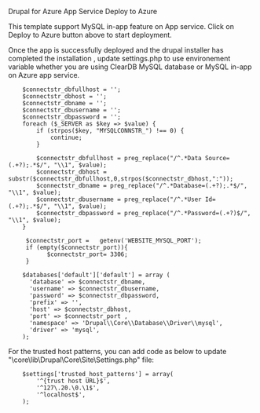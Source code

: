 Drupal for Azure App Service  Deploy to Azure

This template support MySQL in-app feature on App service. Click on Deploy to Azure button above to start deployment.

Once the app is successfully deployed and the drupal installer has completed the installation , update settings.php to use environement variable whether you are using ClearDB MySQL database or MySQL in-app on Azure app service.

        $connectstr_dbfullhost = '';
        $connectstr_dbhost = '';
        $connectstr_dbname = '';
        $connectstr_dbusername = '';
        $connectstr_dbpassword = '';
        foreach ($_SERVER as $key => $value) {
            if (strpos($key, "MYSQLCONNSTR_") !== 0) {
                continue;
            }

            $connectstr_dbfullhost = preg_replace("/^.*Data Source=(.+?);.*$/", "\\1", $value);
            $connectstr_dbhost = substr($connectstr_dbfullhost,0,strpos($connectstr_dbhost,":"));
            $connectstr_dbname = preg_replace("/^.*Database=(.+?);.*$/", "\\1", $value);
            $connectstr_dbusername = preg_replace("/^.*User Id=(.+?);.*$/", "\\1", $value);
            $connectstr_dbpassword = preg_replace("/^.*Password=(.+?)$/", "\\1", $value);
        }

         $connectstr_port =   getenv('WEBSITE_MYSQL_PORT');
         if (empty($connectstr_port)){
               $connectstr_port= 3306;
         }
           
        $databases['default']['default'] = array (
          'database' => $connectstr_dbname,
          'username' => $connectstr_dbusername,
          'password' => $connectstr_dbpassword,
          'prefix' => '',
          'host' => $connectstr_dbhost,
          'port' => $connectstr_port ,
          'namespace' => 'Drupal\\Core\\Database\\Driver\\mysql',
          'driver' => 'mysql',
        );

For the trusted host patterns, you can add code as below to update "\core\lib\Drupal\Core\Site\Settings.php" file:

        $settings['trusted_host_patterns'] = array(
            '^{trust host URL}$',
            '^127\.20.\0.\1$',
            '^localhost$',
        );

